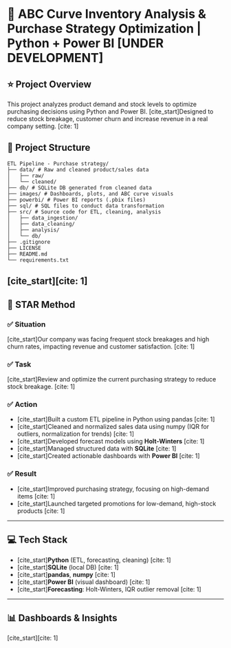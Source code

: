 # 🧠 ABC Curve Inventory Analysis & Purchase Strategy Optimization | Python + Power BI [UNDER DEVELOPMENT]

## ⭐ Project Overview

This project analyzes product demand and stock levels to optimize purchasing decisions using Python and Power BI. [cite\_start]Designed to reduce stock breakage, customer churn and increase revenue in a real company setting. [cite: 1]

## 📁 Project Structure

```text
ETL Pipeline - Purchase strategy/
├── data/ # Raw and cleaned product/sales data
│   ├── raw/
│   └── cleaned/
├── db/ # SQLite DB generated from cleaned data
├── images/ # Dashboards, plots, and ABC curve visuals
├── powerbi/ # Power BI reports (.pbix files)
├── sql/ # SQL files to conduct data transformation
├── src/ # Source code for ETL, cleaning, analysis
│   ├── data_ingestion/
│   ├── data_cleaning/
│   ├── analysis/
│   └── db/
├── .gitignore
├── LICENSE
├── README.md
└── requirements.txt
```

## [cite\_start][cite: 1]

## 🌟 STAR Method

### ✅ Situation

[cite\_start]Our company was facing frequent stock breakages and high churn rates, impacting revenue and customer satisfaction. [cite: 1]

### ✅ Task

[cite\_start]Review and optimize the current purchasing strategy to reduce stock breakage. [cite: 1]

### ✅ Action

  - [cite\_start]Built a custom ETL pipeline in Python using pandas [cite: 1]
  - [cite\_start]Cleaned and normalized sales data using numpy (IQR for outliers, normalization for trends) [cite: 1]
  - [cite\_start]Developed forecast models using **Holt-Winters** [cite: 1]
  - [cite\_start]Managed structured data with **SQLite** [cite: 1]
  - [cite\_start]Created actionable dashboards with **Power BI** [cite: 1]

### ✅ Result

  - [cite\_start]Improved purchasing strategy, focusing on high-demand items [cite: 1]
  - [cite\_start]Launched targeted promotions for low-demand, high-stock products [cite: 1]

-----

## 💻 Tech Stack

  - [cite\_start]**Python** (ETL, forecasting, cleaning) [cite: 1]
  - [cite\_start]**SQLite** (local DB) [cite: 1]
  - [cite\_start]**pandas**, **numpy** [cite: 1]
  - [cite\_start]**Power BI** (visual dashboard) [cite: 1]
  - [cite\_start]**Forecasting**: Holt-Winters, IQR outlier removal [cite: 1]

-----

## 📊 Dashboards & Insights

[cite\_start][cite: 1]